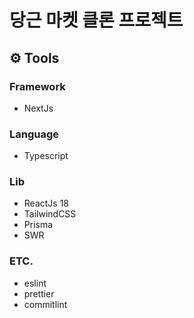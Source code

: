 # 당근 마켓 클론 프로젝트

## ⚙️ Tools 

### Framework
- NextJs

### Language
- Typescript

### Lib
- ReactJs 18
- TailwindCSS
- Prisma
- SWR

### ETC.
- eslint
- prettier
- commitlint